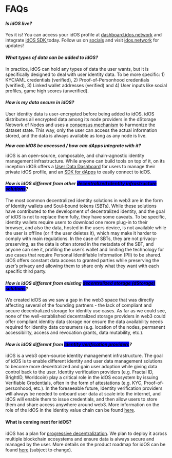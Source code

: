 # FAQs

#### _Is idOS live?_

Yes it is! You can access your idOS profile at [dashboard.idos.network](https://dashboard.idos.network) and integrate [idOS SDK ](../developer-docs/dapp-sdk-integration.md)today. Follow us on [socials](../community-and-marketing/community-and-social.md) and visit [idos.network](https://www.idos.network) for updates!

#### _What types of data can be added to idOS?_

In practice, idOS can hold any types of data the user wants, but it is specifically designed to deal with user identity data. To be more specific: 1) KYC/AML credentials (verified), 2) Proof-of-Personhood credentials (verified), 3) Linked wallet addresses (verified) and 4) User inputs like social profiles, game high scores (unverified).

#### _**How is my data secure in idOS?**_

User identity data is user-encrypted before being added to idOS. idOS distributes all encrypted data among its node providers in the dStorage Network of Nodes and uses a [consensus mechanism](../how-it-works/system-architecture/decentralized-storage/#consensus) to harmonize the dataset state. This way, only the user can access the actual information stored, and the data is always available as long as any node is live.

_**How can idOS be accessed / how can dApps integrate with it?**_&#x20;

idOS is an open-source, composable, and chain-agnostic identity management infrastructure. While anyone can build tools on top of it, on its inception idOS offers a [User Data Dashboard](../how-it-works/functionality/user-data-dashboard.md) for users to manage their private idOS profile, and an [SDK for dApps](../developer-docs/dapp-sdk-integration.md) to easily connect to idOS. &#x20;

#### _How is idOS different from other <mark style="background-color:blue;">decentralized identity infrastructure solutions</mark>?_

The most common decentralized identity solutions in web3 are in the form of Identity wallets and Soul-bound tokens (SBTs). While these solutions have contributed to the development of decentralized identity, and the goal of idOS is not to replace them fully, they have some caveats. To be specific, identity wallets require users to download one more plug-in to their browser, and also the data, hosted in the users device, is not available while the user is offline (or if the user deletes it), which may make it harder to comply with main regulations. In the case of SBTs, they are not privacy-preserving, as the data is often stored in the metadata of the SBT, and anyone can see it, profiling the user’s wallet and limiting the technology for use cases that require Personal Identifiable Information (PII) to be shared. idOS offers constant data access to granted parties while preserving the user’s privacy and allowing them to share only what they want with each specific third party.

#### _How is idOS different from existing <mark style="background-color:blue;">decentralized storage (dStorage) solutions</mark>?_

We created idOS as we saw a gap in the web3 space that was directly affecting several of the founding partners - the lack of compliant and secure decentralized storage for identity use cases. As far as we could see, none of the well-established decentralized storage providers in web3 could offer compliant identity data storage nor ensure the data availability needs required for identity data consumers (e.g. location of the nodes, permanent accessibility, access and revocation grants, data mutability, etc.).

#### _How is idOS different from <mark style="background-color:blue;">Identity verification providers</mark>?_

idOS is a web3 open-source identity management infrastructure. The goal of idOS is to enable different identity and user data management solutions to become more decentralized and gain user adoption while giving data control back to the user. Identity verification providers (e.g. Fractal ID, BrightID, Worldcoin) play a critical role in the idOS ecosystem by issuing Verifiable Credentials, often in the form of attestations (e.g. KYC, Proof-of-personhood, etc.). In the foreseeable future, Identity verification providers will always be needed to onboard user data at scale into the internet, and idOS will enable them to issue credentials, and then allow users to store them and share access anywhere around web3. More information on the role of the idOS in the identity value chain can be found [here](what-is-idos.md#the-idos-in-the-identity-value-chain).

#### What is coming next for idOS?

idOS has a plan for [progressive decentralization](../how-it-works/progressive-decentralization.md). We plan to deploy it across multiple blockchain ecosystems and ensure data is always secure and managed by the user. More details on the product roadmap for idOS can be found [here](../how-it-works/product-roadmap.md) (subject to change).
